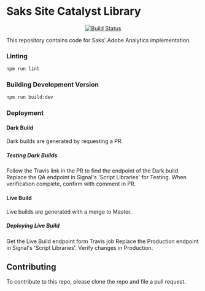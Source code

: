 # Saks Site Catalyst Library

<p align="center">
  <a href="https://travis-ci.com/saksdirect/saks-site-catalyst">
    <img src="https://travis-ci.com/saksdirect/saks-site-catalyst.svg?branch=master" alt="Build Status" />
  </a>
</p>

This repository contains code for Saks' Adobe Analytics implementation.

### Linting

```sh
npm run lint
```

### Building Development Version

```sh
npm run build:dev
```

### Deployment

#### Dark Build
Dark builds are generated by requesting a PR. 

##### Testing Dark Builds
Follow the Travis link in the PR to find the endpoint of the Dark build.
Replace the QA endpoint in Signal's 'Script Libraries' for Testing.
When verification complete, confirm with comment in PR.
#### Live Build
Live builds are generated with a merge to Master.

##### Deploying Live Build
Get the Live Build endpoint form Travis job
Replace the Production endpoint in Signal's 'Script Libraries'.
Verify changes in Production.

## Contributing

To contribute to this repo, please clone the repo and file a pull request.
